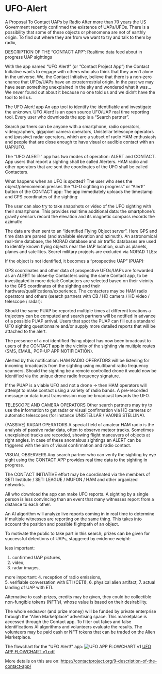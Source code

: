 # UFO-Alert
A Proposal To Contact UAPs by Radio
After more than 70 years the US Government recently confirmed the existence of UAPs/UFOs. There is a possibility that some of these objects or phenomena are not of earthly origin. To find out where they are from we want to try and talk to them by radio,

DESCRIPTION OF THE “CONTACT APP”:
Realtime data feed about in progress UAP sightings

With the app named “UFO Alert!” (or “Contact Project App”) the Contact Initiative wants to engage with others who also think that they aren’t alone in the universe.
We, the Contact Initiative, believe that there is a non-zero chance that UFOs/UAPs have an extraterrestrial origin. In the past we may have seen something unexplained in the sky and wondered what it was… We never found out about it because no one told us and we didn’t have the tool to tell us.

The UFO Alert! app
An app tool to identify the identifiable and investigate the unknown.
UFO Alert! is an open source UFO/UAP real time reporting tool. Every user who downloads the app is a “Search partner”.

Search partners can be anyone with a smartphone, radio operators, videographers, gigapixel camera operators, Unistellar telescope operators and (passive) radar operators, which are a subset of radio HAM enthusiasts and people that are close enough to have visual or audible contact with an UAP/UFO.

The “UFO ALERT!” app has two modes of operation: ALERT and CONTACT.
App users that report a sighting shall be called Alerters.
HAM radio and other operators that are sent the coordinates of the UFO shall be called Contacters.

What happens when an UFO is spotted?
The user who sees the object/phenomenon presses the “UFO sighting in progress” or “Alert!” button of the CONTACT app:
The app immediately uploads the timestamp and GPS coordinates of the sighting:

The user can also try to take snapshots or video of the UFO sighting with their smartphone. This provides real time additional data: the smartphone’s gravity sensors record the elevation and its magnetic compass records the azimuth:

The data are then sent to an “Identified Flying Object server”.
Here GPS and time data are parsed (and available elevation and azimuth). An astronomical real-time database, the NORAD database and air traffic databases are used to identify known flying objects near the UAP location, such as planets, planes and satellites. Secret military projects are excluded via NORAD TLEs:

If the object is not identified, it becomes a “prospective UAP” (PUAP):

GPS coordinates and other data of prospective UFOs/UAPs are forwarded as an ALERT to close-by Contacters using the same Contact app, to be investigated in more detail: Contacters are selected based on their vicinity to the GPS coordinates of the sighting and their hardware/qualifications/experience. The contacters may be HAM radio operators and others (search partners with CB / HD camera / HD video / telescope / radar):

Should the same PUAP be reported multiple times at different locations a trajectory can be computed and search partners will be notified in advance of a possible PUAP arrival. Users that spot the PUAP can fill out a standard UFO sighting questionnaire and/or supply more detailed reports that will be attached to the alert.

The presence of a not identified flying object has now been broadcast to users of the CONTACT app in the vicinity of the sighting via multiple routes (SMS, EMAIL, POP-UP APP NOTIFICATION).

Alerted by this notification:
HAM RADIO OPERATORS will be listening for incoming broadcasts from the sighting using multiband radio frequency scanners. Should the sighting be a remote controlled drone it would now be identified via the unique drone radio frequency signature.

If the PUAP is a viable UFO and not a drone → then HAM operators will attempt to make contact using a variety of radio bands. A pre-recorded message or data burst transmission may be broadcast towards the UFO.

TELESCOPE AND CAMERA OPERATORS
Other search partners may try to use the information to get radar or visual confirmation via HD cameras or automatic telescopes (for instance UNISTELLAR / VAONIS STELLINA). 

(PASSIVE) RADAR OPERATORS
A special field of amateur HAM radio is the analysis of passive radar data, often to observe meteor tracks. Sometimes unexplained tracks are recorded, showing flight maneuvers of objects at right angles. In case of these anomalous sightings an ALERT can be triggered with the aim of visual confirmation and radio contact.

VISUAL OBSERVERS
Any search partner who can verify the sighting by eye sight using the CONTACT APP provides real time data to the sighting in progress.

The CONTACT INITIATIVE effort may be coordinated via the members of SETI Institute / SETI LEAGUE / MUFON /  HAM and other organized networks.

All who download the app can make UFO reports.
A sighting by a single person is less convincing than an event that many witnesses report from a distance to each other.

An AI algorithm will analyze live reports coming in in real time to determine if multiple witnesses are reporting on the same thing. This takes into account the position and possible flightpath of an object.

To motivate the public to take part in this search,
prizes can be given for successful detections of UAPs, staggered by evidence weight:

less important: 
1. confirmed UAP pictures, 
2. video, 
3. radar images,

more important:
4. reception of radio emissions,  
5. verifiable conversation with ETI (CETI), 
6. physical alien artifact, 
7. actual landing of UAP with ETI.

Alternative to cash prizes, credits may be given, they could be collectible non-fungible tokens (NFT’s), whose value is based on their desirability.

The whole endeavor (and prize money) will be funded by private enterprise through the “Alien Marketplace” advertising space. This marketplace is accessed through the Contact app. To filter out fakes and false identifications AI algorithms and volunteers evaluate the results. The volunteers may be paid cash or NFT tokens that can be traded on the Alien Marketplace.

The flowchart for the "UFO Alert!" app:
![UFO APP FLOWCHART v1](https://user-images.githubusercontent.com/95277651/144097881-8f19afd7-0c83-4128-bcc7-2b427b9e3c68.jpg)
[UFO APP FLOWCHART v1.pdf](https://github.com/contactproject/UFO-Alert/files/7627624/UFO.APP.FLOWCHART.v1.pdf)

More details on this are on: https://contactproject.org/9-description-of-the-contact-app/
